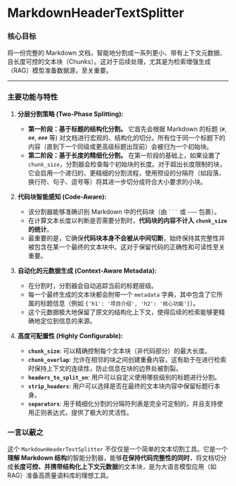 # MarkdownHeaderTextSplitter

### **核心目标**

将一份完整的 Markdown 文档，智能地分割成一系列更小、带有上下文元数据、且长度可控的文本块（Chunks）。这对于后续处理，尤其是为检索增强生成（RAG）模型准备数据源，至关重要。

---

### **主要功能与特性**

1.  **分层分割策略 (Two-Phase Splitting):**

    -   **第一阶段：基于标题的结构化分割。** 它首先会根据 Markdown 的标题 (`#`, `##`, `###` 等) 对文档进行宏观的、结构化的切分。所有位于同一个标题下的内容（直到下一个同级或更高级标题出现前）会被归为一个初始块。
    -   **第二阶段：基于长度的精细化分割。** 在第一阶段的基础上，如果设置了 `chunk_size`，分割器会检查每个初始块的长度。对于超出长度限制的块，它会启用一个递归的、更精细的分割流程，使用预设的分隔符（如段落、换行符、句子、逗号等）将其进一步切分成符合大小要求的小块。

2.  **代码块智能感知 (Code-Aware):**

    -   该分割器能够准确识别 Markdown 中的代码块（由 ` ``` ` 或 `~~~` 包裹）。
    -   在计算文本长度以判断是否需要分割时，**代码块的内容不计入 `chunk_size` 的统计**。
    -   最重要的是，它确保**代码块本身不会被从中间切断**，始终保持其完整性并被包含在某一个最终的文本块中。这对于保留代码的正确性和可读性至关重要。

3.  **自动化的元数据生成 (Context-Aware Metadata):**

    -   在分割时，分割器会自动追踪当前的标题层级。
    -   每一个最终生成的文本块都会附带一个 `metadata` 字典，其中包含了它所属的标题信息（例如 `{'h1': '项目介绍', 'h2': '核心功能'}`）。
    -   这个元数据极大地保留了原文的结构化上下文，使得后续的检索能够更精确地定位到信息的来源。

4.  **高度可配置性 (Highly Configurable):**
    -   **`chunk_size`**: 可以精确控制每个文本块（非代码部分）的最大长度。
    -   **`chunk_overlap`**: 允许在相邻的块之间创建重叠内容，这有助于在进行检索时保持上下文的连续性，防止信息在块的边界处被割裂。
    -   **`headers_to_split_on`**: 用户可以自定义使用哪些级别的标题进行分割。
    -   **`strip_headers`**: 用户可以选择是否在最终的文本块内容中保留标题行本身。
    -   **`separators`**: 用于精细化分割的分隔符列表是完全可定制的，并且支持使用正则表达式，提供了极大的灵活性。

### **一言以蔽之**

这个 `MarkdownHeaderTextSplitter` 不仅仅是一个简单的文本切割工具。它是一个**理解 Markdown 结构**的智能分割器，能够**在保持代码完整性的同时**，将文档切分成**长度可控、并携带结构化上下文元数据**的文本块，是为大语言模型应用（如 RAG）准备高质量语料库的理想工具。
